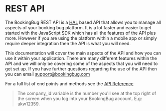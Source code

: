 # REST API

The BookingBug REST API is a [HAL](http://stateless.co/hal_specification.html) based API that allows you to manage all aspects of your booking bug platform. It is a lot faster and easier to get started with the JavaScript SDK which has all the features of the API plus more. However if you are using the platform within a mobile app or simply require deeper integration then the API is what you will need.

This documentation will cover the main aspects of the API and how you can use it within your application. There are many different features within the API and we will only be covering some of the aspects that you will need to get set up. If you have further questions regarding the use of the API then you can email support@bookingbug.com

<!-- Better yet if it's a very specific question for developers post it on [StackOverflow](http://stackoverflow.com/search?q=bookingbug) and include the word bookingbug (all one word) and with any luck someone will come to the rescue. -->


For a full list of end points and methods see the [API Reference](http://apidocs.bookingbug.com/)

> The company_id variable is the number you'll see at the top right of the screen when you log into your BookingBug account. E.g: ukw12359.
